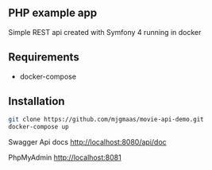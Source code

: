 ## PHP example app

Simple REST api created with Symfony 4 running in docker

## Requirements

* docker-compose

## Installation

``` bash
git clone https://github.com/mjgmaas/movie-api-demo.git
docker-compose up
```


Swagger Api docs [http://localhost:8080/api/doc](http://localhost:8080/api/doc)
 
PhpMyAdmin [http://localhost:8081](http://localhost:8081) 